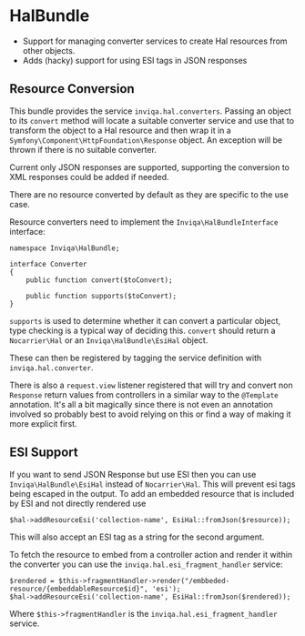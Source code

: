 HalBundle
=========

* Support for managing converter services to create Hal resources from other objects.
* Adds (hacky) support for using ESI tags in JSON responses

Resource Conversion
-------------------

This bundle provides the service `inviqa.hal.converters`. Passing an object to its
`convert` method will locate a suitable converter service and use that to transform
the object to a Hal resource and then wrap it in a `Symfony\Component\HttpFoundation\Response`
object. An exception will be thrown if there is no suitable converter.

Current only JSON responses are supported, supporting the conversion to XML responses could
be added if needed.

There are no resource converted by default as they are specific to the use case.

Resource converters need to implement the `Inviqa\HalBundleInterface` interface:

 ```
 namespace Inviqa\HalBundle;

 interface Converter
 {
     public function convert($toConvert);

     public function supports($toConvert);
 }
 ```

`supports` is used to determine whether it can convert a particular object, type
checking is a typical way of deciding this. `convert` should return a `Nocarrier\Hal`
or an `Inviqa\HalBundle\EsiHal` object.

These can then be registered by tagging the service definition with `inviqa.hal.converter`.

There is also a `request.view` listener registered that will try and convert non `Response`
return values from controllers in a similar way to the `@Template` annotation. It's all a bit
magically since there is not even an annotation involved so probably best to avoid relying on this
or find a way of making it more explicit first.

ESI Support
-----------

If you want to send JSON Response but use ESI then you can use `Inviqa\HalBundle\EsiHal`
instead of `Nocarrier\Hal`. This will prevent esi tags being escaped in the output. To
add an embedded resource that is included by ESI and not directly rendered use

```
$hal->addResourceEsi('collection-name', EsiHal::fromJson($resource));
```

This will also accept an ESI tag as a string for the second argument.

To fetch the resource to embed from a controller action and render it within the
converter you can use the `inviqa.hal.esi_fragment_handler` service:

```
$rendered = $this->fragmentHandler->render("/embbeded-resource/{embeddableResource$id}", 'esi');
$hal->addResourceEsi('collection-name', EsiHal::fromJson($rendered));
```
Where `$this->fragmentHandler` is the `inviqa.hal.esi_fragment_handler` service.